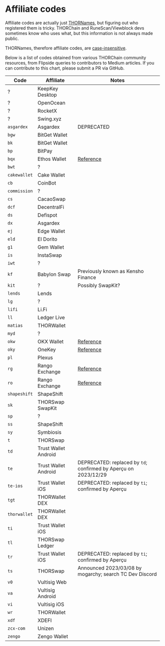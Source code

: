 # Affiliate codes

Affiliate codes are actually just [THORNames], but figuring out who registered
them is tricky.  THORChain and RuneScan/Viewblock devs sometimes know who uses
what, but this information is not always made public.

THORNames, therefore affiliate codes, are [case-insensitive][1].

Below is a list of codes obtained from various THORChain community resources,
from Flipside queries to contributors to Medium articles.  If you can contribute
to this chart, please submit a PR via GitHub.

| Code         | Affiliate            | Notes |
| ------------ | -------------------- | ----- |
| ?            | KeepKey Desktop      | |
| ?            | OpenOcean            | |
| ?            | RocketX              | |
| ?            | Swing.xyz            | |
| `asgardex`   | Asgardex             | DEPRECATED |
| `bgw`        | BitGet Wallet        | |
| `bk`         | BitGet Wallet        | |
| `bp`         | BitPay               | |
| `bqx`        | Ethos Wallet         | [Reference][2] |
| `bwt`        | ?                    | |
| `cakewallet` | Cake Wallet          | |
| `cb`         | CoinBot              | |
| `commission` | ?                    | |
| `cs`         | CacaoSwap            | |
| `dcf`        | DecentralFi          | |
| `ds`         | Defispot             | |
| `dx`         | Asgardex             | |
| `ej`         | Edge Wallet          | |
| `eld`        | El Dorito            | |
| `g1`         | Gem Wallet           | |
| `is`         | InstaSwap            | |
| `iwt`        | ?                    | |
| `kf`         | Babylon Swap         | Previously known as Kensho Finance |
| `kit`        | ?                    | Possibly SwapKit? |
| `lends`      | Lends                | |
| `lg`         | ?                    | |
| `lifi`       | Li.Fi                | |
| `ll`         | Ledger Live          | |
| `matias`     | THORWallet           | |
| `myd`        | ?                    | |
| `okw`        | OKX Wallet           | [Reference][2] |
| `oky`        | OneKey               | [Reference][2] |
| `pl`         | Plexus               | |
| `rg`         | Rango Exchange       | [Reference][3] |
| `ro`         | Rango Exchange       | [Reference][4] |
| `shapeshift` | ShapeShift           | |
| `sk`         | THORSwap SwapKit     | |
| `sp`         | ?                    | |
| `ss`         | ShapeShift           | |
| `sy`         | Symbiosis            | |
| `t`          | THORSwap             | |
| `td`         | Trust Wallet Android | |
| `te`         | Trust Wallet Android | DEPRECATED: replaced by `td`; confirmed by Aperçu on 2023/12/29 |
| `te-ios`     | Trust Wallet iOS     | DEPRECATED: replaced by `ti`; confirmed by Aperçu |
| `tgt`        | THORWallet DEX       | |
| `thorwallet` | THORWallet DEX       | |
| `ti`         | Trust Wallet iOS     | |
| `tl`         | THORSwap Ledger      | |
| `tr`         | Trust Wallet iOS     | DEPRECATED: replaced by `ti`; confirmed by Aperçu |
| `ts`         | THORSwap             | Announced 2023/03/08 by mogarchy; search TC Dev Discord |
| `v0`         | Vultisig Web         | |
| `va`         | Vultisig Android     | |
| `vi`         | Vultisig iOS         | |
| `wr`         | THORWallet           | |
| `xdf`        | XDEFI                | |
| `zcx-com`    | Unizen               | |
| `zengo`      | Zengo Wallet         | |

[THORNames]: https://docs.thorchain.org/how-it-works/thorchain-name-service
[1]: https://discord.com/channels/831398059484250142/831398279639859270/1270355067115147295
[2]: https://discord.com/channels/838986635756044328/1277323122147721386
[3]: https://discord.com/channels/838986635756044328/1160243572637966386
[4]: https://discord.com/channels/838986635756044328/1336891243061313587/1336913446372900914
